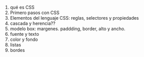 1. qué es CSS
2. Primero pasos con CSS
3. Elementos del lenguaje CSS: reglas, selectores y propiedades
4. cascada y herencia??
5. modelo box: margenes. paddding, border, alto y ancho.
6. fuente y texto
7. color y fondo
8. listas
9. bordes